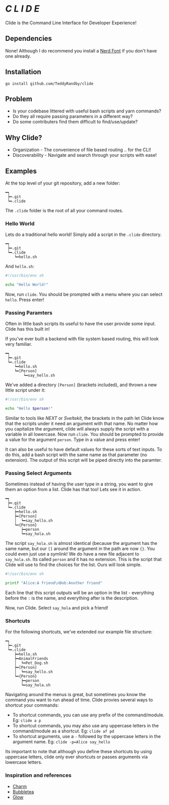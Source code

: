 # *C L I D E*
Clide is the Command Line Interface for Developer Experience!

## Dependencies
None! Although I do recommend you install a [Nerd Font](https://www.nerdfonts.com/) if you don't have one already.

## Installation
```
go install github.com/TeddyRandby/clide
```

## Problem
- Is your codebase littered with useful bash scripts and yarn commands?
- Do they all require passing parameters in a different way?
- Do some contributers find them difficult to find/use/update?

## Why Clide?
- Organization - The convenience of file based routing .. for the CLI!
- Discoverability - Navigate and search through your scripts with ease!

## Examples
At the top level of your git repository, add a new folder:
```
━┑
 ┝━.git
 ┕━.clide
```
The `.clide` folder is the root of all your command routes.

### Hello World
Lets do a traditional hello world! Simply add a script in the `.clide` directory. 
```
━┑
 ┝━.git
 ┕━.clide
    ┕━hello.sh
```
And `hello.sh`:
```bash
#!/usr/bin/env sh

echo "Hello World!"
```
Now, run `clide`. You should be prompted with a menu where you can select `hello`. Press enter!

### Passing Paramters
Often in little bash scripts its useful to have the user provide some input. Clide has this built in!

If you've ever built a backend with file system based routing, this will look very familiar.
```
━┑
 ┝━.git
 ┕━.clide
    ┕━hello.sh
    ┕━[Person]
        ┕━say_hello.sh
```
We've added a directory `[Person]` (brackets included), and thrown a new little script under it:
```bash
#!/usr/bin/env sh

echo "Hello $person!"
```
Similar to tools like *NEXT* or *Sveltekit*, the brackets in the path let Clide know that the scripts under it need an argument with that name. No matter how you capitalize the argument, clide will always supply the script with a variable in all lowercase. Now run `clide`. You should be prompted to provide a value for the argument `person`. Type in a value and press enter!

It can also be useful to have default values for these sorts of text inputs. To do this, add a bash script with the same name as that parameter (no extension). The output of this script will be piped directly into the paramter.


### Passing Select Arguments
Sometimes instead of having the user type in a string, you want to give them an option from a list. Clide has that too! Lets see it in action.
```
━┑
 ┝━.git
 ┕━.clide
    ┝━hello.sh
    ┝━[Person]
    │  ┕━say_hello.sh
    ┕━{Person}
       ┝━person
       ┕━say_hola.sh
```
The script `say_hola.sh` is almost identical (because the argument has the same name, but our `[]` around the argument in the path are now `{}`. You could even just use a symlink! We do have a new file adjacent to `say_hola.sh`. Its called `person` and it has no extension. This is the script that Clide will use to find the choices for the list. Ours will look simple.
```bash
#!/usr/bin/env sh

printf "Alice:A friend\nBob:Another friend"
```
Each line that this script outputs will be an option in the list - everything before the `:` is the name, and everything after is the description.

Now, run Clide. Select `say_hola` and pick a friend!

### Shortcuts
For the following shortcuts, we've extended our example file structure:
```
━┑
 ┝━.git
 ┕━.clide
    ┝━hello.sh
    ┝━AnimalFriends
    │  ┕━Pet_Dog.sh
    ┝━[Person]
    │  ┕━say_hello.sh
    ┕━{Person}
       ┝━person
       ┕━say_hola.sh
```
Navigating around the menus is great, but sometimes you know the command you want to run ahead of time. Clide provies several ways to shortcut your commands:
 - To shortcut commands, you can use any prefix of the command/module. Eg: `clide a p`
 - To shortcut commands, you may also use any uppercase letters in the command/module as a shortcut. Eg: `clide af pd`
 - To shortcut arguments, use a `-` followed by the uppercase letters in the argument name. Eg: `clide -p=Alice say_hello`

Its important to note that although you define these shortcuts by using uppercase letters, clide only ever shortcuts or passes arguments via lowercase letters.

### Inspiration and references
 - [Charm](https://charm.sh/)
 - [Bubbletea](https://github.com/charmbracelet/bubbletea)
 - [Glow](https://github.com/charmbracelet/glow)
